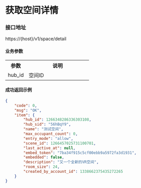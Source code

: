 # 获取空间详情

### 接口地址

https://{host}/v1/space/detail

#### 业务参数
<table width="100%">
    <tr>
      <th width="25%">参数</th>
      <th>说明</th>
    </tr>
    <tr>
      <td>hub_id</td>
      <td>空间ID</td>
    </tr>
</table>

#### 成功返回示例

```json
{
    "code": 0,
    "msg": "OK",
    "item": {
        "hub_id": 1266348286336303108,
        "hub_sid": "56hBqY9",
        "name": "测试空间",
        "max_occupant_count": 0,
        "entry_mode": "allow",
        "scene_id": 1266457025731100701,
        "last_active_at": null,
        "embed_token": "7ba34f915c5cf00ebb9a5972fa3d1931",
        "embedded": false,
        "description": "又一个全新的VR空间",
        "room_size": 24,
        "created_by_account_id": 1338662375435272265
    }
}
```
